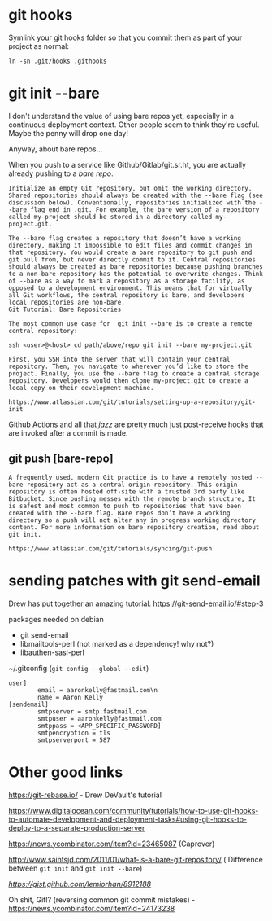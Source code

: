 # git hooks

Symlink your git hooks folder so that you commit them as part of your project as
normal:
```
ln -sn .git/hooks .githooks
```

# git init --bare
I don't understand the value of using bare repos yet, especially in a continuous deployment context. Other people seem to think they're useful. Maybe the penny will drop one day!

Anyway, about bare repos...

When you push to a service like Github/Gitlab/git.sr.ht, you are actually already pushing to a _bare repo_.

	Initialize an empty Git repository, but omit the working directory. Shared repositories should always be created with the --bare flag (see discussion below). Conventionally, repositories initialized with the --bare flag end in .git. For example, the bare version of a repository called my-project should be stored in a directory called my-project.git.

	The --bare flag creates a repository that doesn’t have a working directory, making it impossible to edit files and commit changes in that repository. You would create a bare repository to git push and git pull from, but never directly commit to it. Central repositories should always be created as bare repositories because pushing branches to a non-bare repository has the potential to overwrite changes. Think of --bare as a way to mark a repository as a storage facility, as opposed to a development environment. This means that for virtually all Git workflows, the central repository is bare, and developers local repositories are non-bare.
	Git Tutorial: Bare Repositories

	The most common use case for  git init --bare is to create a remote central repository:

	ssh <user>@<host> cd path/above/repo git init --bare my-project.git

	First, you SSH into the server that will contain your central repository. Then, you navigate to wherever you’d like to store the project. Finally, you use the --bare flag to create a central storage repository. Developers would then clone my-project.git to create a local copy on their development machine.
	
	https://www.atlassian.com/git/tutorials/setting-up-a-repository/git-init
	
Github Actions and all that _jazz_ are pretty much just post-receive hooks that are invoked after a commit is made.

## git push [bare-repo]

	A frequently used, modern Git practice is to have a remotely hosted --bare repository act as a central origin repository. This origin repository is often hosted off-site with a trusted 3rd party like Bitbucket. Since pushing messes with the remote branch structure, It is safest and most common to push to repositories that have been created with the --bare flag. Bare repos don’t have a working directory so a push will not alter any in progress working directory content. For more information on bare repository creation, read about git init.
	
	https://www.atlassian.com/git/tutorials/syncing/git-push

# sending patches with git send-email
Drew has put together an amazing tutorial: https://git-send-email.io/#step-3

packages needed on debian
- git send-email
- libmailtools-perl (not marked as a dependency! why not?)
- libauthen-sasl-perl

~/.gitconfig (`git config --global --edit`)
```
user]
        email = aaronkelly@fastmail.com\n
        name = Aaron Kelly
[sendemail]
        smtpserver = smtp.fastmail.com
        smtpuser = aaronkelly@fastmail.com
        smtppass = <APP_SPECIFIC_PASSWORD]
        smtpencryption = tls
        smtpserverport = 587
```



# Other good links

https://git-rebase.io/ - Drew DeVault's tutorial

https://www.digitalocean.com/community/tutorials/how-to-use-git-hooks-to-automate-development-and-deployment-tasks#using-git-hooks-to-deploy-to-a-separate-production-server

https://news.ycombinator.com/item?id=23465087 (Caprover)

http://www.saintsjd.com/2011/01/what-is-a-bare-git-repository/ ( Difference between `git init` and `git init --bare`)

*https://gist.github.com/lemiorhan/8912188*

Oh shit, Git!? (reversing common git commit mistakes) - https://news.ycombinator.com/item?id=24173238